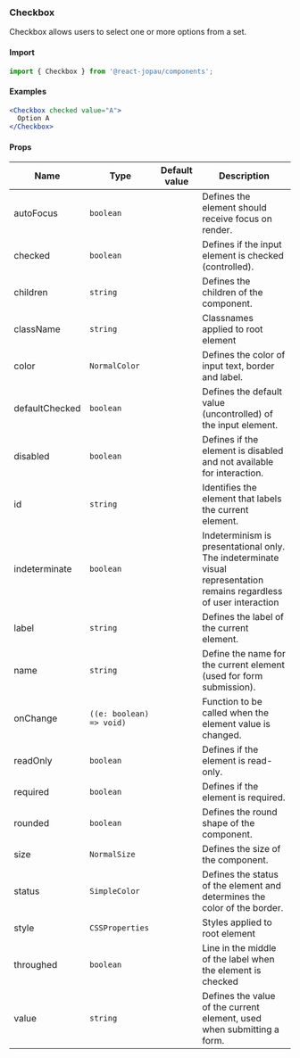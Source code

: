 ### Checkbox

Checkbox allows users to select one or more options from a set.

#### Import

```jsx
import { Checkbox } from '@react-jopau/components';
```

#### Examples

```jsx
<Checkbox checked value="A">
  Option A
</Checkbox>
```

#### Props

| Name           | Type                     | Default value | Description                                                                                                          |
| -------------- | ------------------------ | ------------- | -------------------------------------------------------------------------------------------------------------------- |
| autoFocus      | `boolean`                |               | Defines the element should receive focus on render.                                                                  |
| checked        | `boolean`                |               | Defines if the input element is checked (controlled).                                                                |
| children       | `string`                 |               | Defines the children of the component.                                                                               |
| className      | `string`                 |               | Classnames applied to root element                                                                                   |
| color          | `NormalColor`            |               | Defines the color of input text, border and label.                                                                   |
| defaultChecked | `boolean`                |               | Defines the default value (uncontrolled) of the input element.                                                       |
| disabled       | `boolean`                |               | Defines if the element is disabled and not available for interaction.                                                |
| id             | `string`                 |               | Identifies the element that labels the current element.                                                              |
| indeterminate  | `boolean`                |               | Indeterminism is presentational only. The indeterminate visual representation remains regardless of user interaction |
| label          | `string`                 |               | Defines the label of the current element.                                                                            |
| name           | `string`                 |               | Define the name for the current element (used for form submission).                                                  |
| onChange       | `((e: boolean) => void)` |               | Function to be called when the element value is changed.                                                             |
| readOnly       | `boolean`                |               | Defines if the element is read-only.                                                                                 |
| required       | `boolean`                |               | Defines if the element is required.                                                                                  |
| rounded        | `boolean`                |               | Defines the round shape of the component.                                                                            |
| size           | `NormalSize`             |               | Defines the size of the component.                                                                                   |
| status         | `SimpleColor`            |               | Defines the status of the element and determines the color of the border.                                            |
| style          | `CSSProperties`          |               | Styles applied to root element                                                                                       |
| throughed      | `boolean`                |               | Line in the middle of the label when the element is checked                                                          |
| value          | `string`                 |               | Defines the value of the current element, used when submitting a form.                                               |
